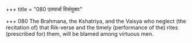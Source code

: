 +++
title = "080 एतयार्चा विसंयुक्तः"

+++
080	The Brahmana, the Kshatriya, and the Vaisya who neglect (the recitation of) that Rik-verse and the timely (performance of the) rites (prescribed for) them, will be blamed among virtuous men.